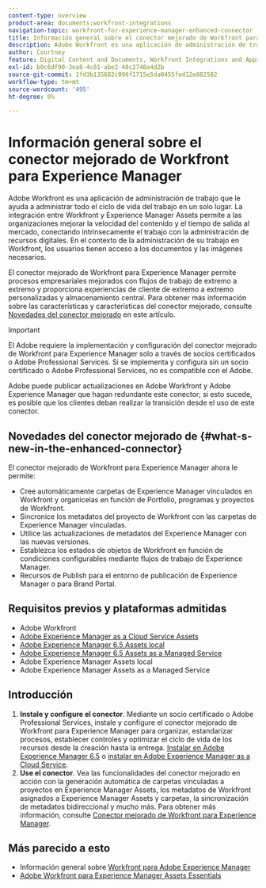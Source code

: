 ```yaml
---
content-type: overview
product-area: documents;workfront-integrations
navigation-topic: workfront-for-experience-manager-enhanced-connector
title: Información general sobre el conector mejorado de Workfront para Experience Manager
description: Adobe Workfront es una aplicación de administración de trabajo que le ayuda a administrar todo el ciclo de vida del trabajo en un solo lugar. La integración entre Workfront y Experience Manager Assets permite a las organizaciones mejorar la velocidad del contenido y el tiempo de salida al mercado, conectando intrínsecamente el trabajo con la administración de recursos digitales. En el contexto de la administración de su trabajo en Workfront, los usuarios tienen acceso a los documentos y las imágenes necesarios.
author: Courtney
feature: Digital Content and Documents, Workfront Integrations and Apps
exl-id: b0c6df90-3ea8-4c81-abe2-48c2748a4d2b
source-git-commit: 1fd3b135682c096f1715e5da0455fed12e882582
workflow-type: tm+mt
source-wordcount: '495'
ht-degree: 0%

---
```


# Información general sobre el conector mejorado de Workfront para Experience Manager

<!-- Audited: 01/2024 -->

Adobe Workfront es una aplicación de administración de trabajo que le ayuda a administrar todo el ciclo de vida del trabajo en un solo lugar. La integración entre Workfront y Experience Manager Assets permite a las organizaciones mejorar la velocidad del contenido y el tiempo de salida al mercado, conectando intrínsecamente el trabajo con la administración de recursos digitales. En el contexto de la administración de su trabajo en Workfront, los usuarios tienen acceso a los documentos y las imágenes necesarios.

El conector mejorado de Workfront para Experience Manager permite procesos empresariales mejorados con flujos de trabajo de extremo a extremo y proporciona experiencias de cliente de extremo a extremo personalizadas y almacenamiento central. Para obtener más información sobre las características y características del conector mejorado, consulte [Novedades del conector mejorado](#what-s-new-in-the-enhanced-connector) en este artículo.

>[!IMPORTANT]
>
>El Adobe requiere la implementación y configuración del conector mejorado de Workfront para Experience Manager solo a través de socios certificados o Adobe Professional Services. Si se implementa y configura sin un socio certificado o Adobe Professional Services, no es compatible con el Adobe.
>
>Adobe puede publicar actualizaciones en Adobe Workfront y Adobe Experience Manager que hagan redundante este conector; si esto sucede, es posible que los clientes deban realizar la transición desde el uso de este conector.

## Novedades del conector mejorado de {#what-s-new-in-the-enhanced-connector}

El conector mejorado de Workfront para Experience Manager ahora le permite:

* Cree automáticamente carpetas de Experience Manager vinculados en Workfront y organícelas en función de Portfolio, programas y proyectos de Workfront.
* Sincronice los metadatos del proyecto de Workfront con las carpetas de Experience Manager vinculadas.
* Utilice las actualizaciones de metadatos del Experience Manager con las nuevas versiones.
* Establezca los estados de objetos de Workfront en función de condiciones configurables mediante flujos de trabajo de Experience Manager.
* Recursos de Publish para el entorno de publicación de Experience Manager o para Brand Portal.

## Requisitos previos y plataformas admitidas

* Adobe Workfront
* [Adobe Experience Manager as a Cloud Service Assets](https://helpx.adobe.com/legal/product-descriptions/adobe-experience-manager-cloud-service.html)
* [Adobe Experience Manager 6.5 Assets local](https://helpx.adobe.com/legal/product-descriptions/adobe-experience-manager-on-premise.html)
* [Adobe Experience Manager 6.5 Assets as a Managed Service](https://helpx.adobe.com/legal/product-descriptions/adobe-experience-manager-managed-services.html)
* Adobe Experience Manager Assets local
* Adobe Experience Manager Assets as a Managed Service

## Introducción

1. **Instale y configure el conector**. Mediante un socio certificado o Adobe Professional Services, instale y configure el conector mejorado de Workfront para Experience Manager para organizar, estandarizar procesos, establecer controles y optimizar el ciclo de vida de los recursos desde la creación hasta la entrega. [Instalar en Adobe Experience Manager 6.5](https://experienceleague.adobe.com/docs/experience-manager-65/assets/integrations/workfront-integrations.html) o [instalar en Adobe Experience Manager as a Cloud Service](https://experienceleague.adobe.com/docs/experience-manager-cloud-service/assets/integrations/workfront-connector-install.html).
1. **Use el conector**. Vea las funcionalidades del conector mejorado en acción con la generación automática de carpetas vinculadas a proyectos en Experience Manager Assets, los metadatos de Workfront asignados a Experience Manager Assets y carpetas, la sincronización de metadatos bidireccional y mucho más. Para obtener más información, consulte [Conector mejorado de Workfront para Experience Manager](../../../documents/workfront-and-experience-manager-integrations/workfront-for-experience-manager-enhanced-connector/workfront-for-aem-enhanced-connector.md).

## Más parecido a esto

* Información general sobre [Workfront para Adobe Experience Manager](https://www.workfront.com/integrations/adobe/experience-manager)
* [Adobe Workfront para Experience Manager Assets Essentials](../../../documents/adobe-workfront-for-experience-manager-assets-essentials/workfront-for-aem-asset-essentials.md)
